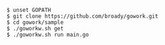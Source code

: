     $ unset GOPATH
    $ git clone https://github.com/broady/gowork.git
    $ cd gowork/sample
    $ ./goworkw.sh get
    $ ./goworkw.sh run main.go
